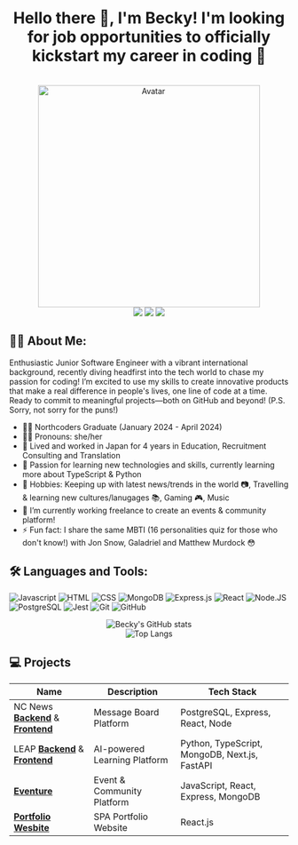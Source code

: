 <h1 align='center'>Hello there 👋, I'm Becky! I'm looking for job opportunities to officially kickstart my career in coding 🚀 </h1>

<br/>
<div align='center'>
  <img src="https://user-images.githubusercontent.com/74038190/213760705-0d5bf320-4f43-4352-b74b-0889ae726bf7.gif" alt='Avatar' width="400" />
</div>

<div align='center'>
  <a href='mailto:beckylake96@gmail.com'><img src='https://img.shields.io/badge/Gmail-D14836?style=for-the-badge&logo=gmail&logoColor=white'/></a>
  <a href="https://www.linkedin.com/in/rebecca-lake96/"/><img src='https://img.shields.io/badge/LinkedIn-0077B5?style=for-the-badge&logo=linkedin&logoColor=white'/></a>
  <a href='https://github.com/beckylakes/CV'><img src='https://img.shields.io/badge/GitHubCV-100000?style=for-the-badge&logo=github&logoColor=white'/></a>
</div>

## 👩‍💻 About Me:
Enthusiastic Junior Software Engineer with a vibrant international background, recently diving headfirst into the tech world to chase my passion for coding! I’m excited to use my skills to create innovative products that make a real difference in people's lives, one line of code at a time. Ready to commit to meaningful projects—both on GitHub and beyond! (P.S. Sorry, not sorry for the puns!)

- 👩‍🎓 Northcoders Graduate (January 2024 - April 2024)
- 🙆‍♀️ Pronouns: she/her
- 🗾 Lived and worked in Japan for 4 years in Education, Recruitment Consulting and Translation
- 📖 Passion for learning new technologies and skills, currently learning more about TypeScript & Python
- 💛 Hobbies: Keeping up with latest news/trends in the world 📷, Travelling & learning new cultures/lanugages 📚, Gaming 🎮, Music
- 🔭 I’m currently working freelance to create an events & community platform!
- ⚡ Fun fact: I share the same MBTI (16 personalities quiz for those who don't know!) with Jon Snow, Galadriel and Matthew Murdock 😳

## 🛠️ Languages and Tools:
![Javascript](https://img.shields.io/badge/JavaScript-F7DF1E?style=for-the-badge&logo=javascript&logoColor=black)
![HTML](https://img.shields.io/badge/HTML5-%23E34F26?style=for-the-badge&logo=html5&logoColor=white)
![CSS](https://img.shields.io/badge/CSS3-%231572B6?style=for-the-badge&logo=css3&logoColor=white)
![MongoDB](https://img.shields.io/badge/MongoDB-%234ea94b.svg?style=for-the-badge&logo=mongodb&logoColor=white)
![Express.js](https://img.shields.io/badge/express.js-%23404d59.svg?style=for-the-badge&logo=express&logoColor=%2361DAFB)
![React](https://img.shields.io/badge/React-20232A?style=for-the-badge&logo=react&logoColor=61DAFB)
![Node.JS](https://img.shields.io/badge/Node.js-43853D?style=for-the-badge&logo=node.js&logoColor=white)
![PostgreSQL](https://img.shields.io/badge/PostgreSQL-316192?style=for-the-badge&logo=postgresql&logoColor=white)
![Jest](https://img.shields.io/badge/Jest-C21325?style=for-the-badge&logo=jest&logoColor=white)
![Git](https://img.shields.io/badge/GIT-E44C30?style=for-the-badge&logo=git&logoColor=white)
![GitHub](https://img.shields.io/badge/GitHub-100000?style=for-the-badge&logo=github&logoColor=white)

<div align="center">
  <img src="https://github-readme-stats.vercel.app/api?username=beckylakes&show_icons=true" alt="Becky's GitHub stats" />
  <br/>
  <img src="https://github-readme-stats.vercel.app/api/top-langs/?username=beckylakes&theme=tokyonight" alt="Top Langs" />
</div>

## 💻 Projects

| Name            | Description                             | Tech Stack          |
| --------------- | --------------------------------------- | ------------------- |
| NC News [**Backend**](https://github.com/beckylakes/be-nc-news) & [**Frontend**](https://github.com/beckylakes/fe-nc-news)     | Message Board Platform  | PostgreSQL, Express, React, Node
| LEAP [**Backend**](https://github.com/jamie-appleyard/leap-backend) & [**Frontend**](https://github.com/swlho/leap-fe)     | AI-powered Learning Platform  | Python, TypeScript, MongoDB, Next.js, FastAPI         |
| [**Eventure**](https://github.com/beckylakes/lp-events-platform)    | Event & Community Platform | JavaScript, React, Express, MongoDB
| [**Portfolio Wesbite**](https://github.com/beckylakes/my-portfolio)    | SPA Portfolio Website | React.js

<!--
**beckylakes/beckylakes** is a ✨ _special_ ✨ repository because its `README.md` (this file) appears on your GitHub profile.

Here are some ideas to get you started:

- 🔭 I’m currently working on ...
- 🌱 I’m currently learning ...
- 👯 I’m looking to collaborate on ...
- 🤔 I’m looking for help with ...
- 💬 Ask me about ...
- 📫 How to reach me: ...
- 😄 Pronouns: ...
- ⚡ Fun fact: ...
-->
